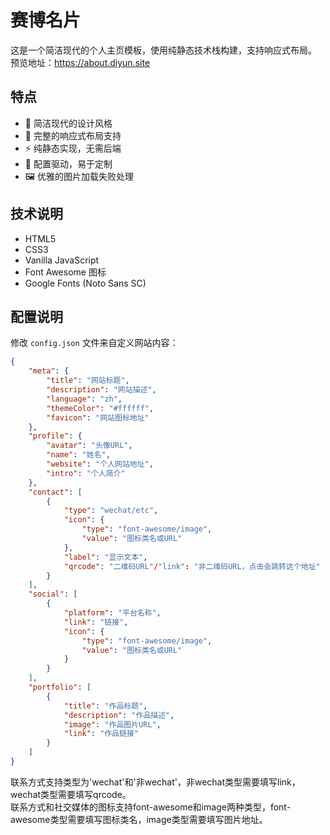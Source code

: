 # 赛博名片

这是一个简洁现代的个人主页模板，使用纯静态技术栈构建，支持响应式布局。  
预览地址：https://about.diyun.site

## 特点

- 🎨 简洁现代的设计风格
- 📱 完整的响应式布局支持
- ⚡️ 纯静态实现，无需后端
- 🔧 配置驱动，易于定制
- 🖼️ 优雅的图片加载失败处理

## 技术说明

- HTML5
- CSS3
- Vanilla JavaScript
- Font Awesome 图标
- Google Fonts (Noto Sans SC)

## 配置说明
修改 `config.json` 文件来自定义网站内容：  
```json
{
    "meta": {
        "title": "网站标题",
        "description": "网站描述",
        "language": "zh",
        "themeColor": "#ffffff",
        "favicon": "网站图标地址"
    },
    "profile": {
        "avatar": "头像URL",
        "name": "姓名",
        "website": "个人网站地址",
        "intro": "个人简介"
    },
    "contact": [
        {
            "type": "wechat/etc",
            "icon": {
                "type": "font-awesome/image",
                "value": "图标类名或URL"
            },
            "label": "显示文本",
            "qrcode": "二维码URL"/"link": "非二维码URL，点击会跳转这个地址"
        }
    ],
    "social": [
        {
            "platform": "平台名称",
            "link": "链接",
            "icon": {
                "type": "font-awesome/image",
                "value": "图标类名或URL"
            }
        }
    ],
    "portfolio": [
        {
            "title": "作品标题",
            "description": "作品描述",
            "image": "作品图片URL",
            "link": "作品链接"
        }
    ]
}
```
联系方式支持类型为'wechat'和'非wechat'，非wechat类型需要填写link，wechat类型需要填写qrcode。  
联系方式和社交媒体的图标支持font-awesome和image两种类型，font-awesome类型需要填写图标类名，image类型需要填写图片地址。  
